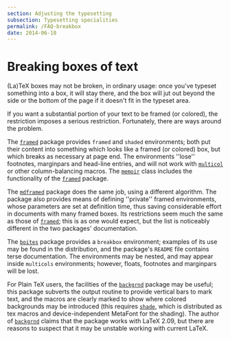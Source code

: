 ```yaml
---
section: Adjusting the typesetting
subsection: Typesetting specialities
permalink: /FAQ-breakbox
date: 2014-06-10
---
```


# Breaking boxes of text

(La)TeX boxes may not be broken, in ordinary usage: once you've
typeset something into a box, it will stay there, and the box will jut
out beyond the side or the bottom of the page if it doesn't fit in the
typeset area.

If you want a substantial portion of your text to be framed (or
colored), the restriction imposes a serious restriction.
Fortunately, there are ways around the problem.

The [`framed`](https://ctan.org/pkg/framed) package provides `framed` and
`shaded` environments; both put their content into
something which looks like a framed (or colored) box, but which
breaks as necessary at page end.  The environments ''lose'' footnotes,
marginpars and head-line entries, and will not work with
[`multicol`](https://ctan.org/pkg/multicol) or other column-balancing macros.  The
[`memoir`](https://ctan.org/pkg/memoir) class includes the functionality of the
[`framed`](https://ctan.org/pkg/framed) package.

The [`mdframed`](https://ctan.org/pkg/mdframed) package does the same job, using a different
algorithm.  The package also provides means of defining
''private'' framed environments, whose parameters are set at definition
time, thus saving considerable effort in documents with many framed
boxes.  Its restrictions seem much the same as those of
[`framed`](https://ctan.org/pkg/framed); this is as one would expect, but the list is
noticeably different in the two packages' documentation.

The [`boites`](https://ctan.org/pkg/boites) package provides a `breakbox`
environment; examples of its use may be found in the distribution, and
the package's `README` file contains terse documentation.  The
environments may be nested, and may appear inside
`multicols` environments; however, floats, footnotes and
marginpars will be lost.

For Plain TeX users, the facilities of the [`backgrnd`](https://ctan.org/pkg/backgrnd)
package may be useful; this package subverts the output routine to
provide vertical bars to mark text, and the macros are clearly marked
to show where colored backgrounds may be introduced (this requires
[`shade`](https://ctan.org/pkg/shade), which is distributed as tex macros and
device-independent MetaFont for the shading).  The author of
[`backgrnd`](https://ctan.org/pkg/backgrnd) claims that the package works with LaTeX 2.09, but
there are reasons to suspect that it may be unstable working with
current LaTeX.

